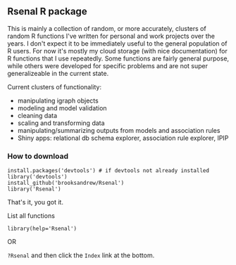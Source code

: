 
## Rsenal R package

This is mainly a collection of random, or more accurately, clusters of random R functions I've written for personal and work projects over the years. I don't expect it to be immediately useful to the general population of R users. For now it's mostly my cloud storage (with nice documentation) for R functions that I use repeatedly. Some functions are fairly general purpose, while others were developed for specific problems and are not super generalizeable in the current state. 

Current clusters of functionality: 

* manipulating igraph objects 
* modeling and model validation 
* cleaning data 
* scaling and transforming data
* manipulating/summarizing outputs from models and association rules
* Shiny apps: relational db schema explorer, association rule explorer, IPIP

### How to download

`install.packages('devtools') # if devtools not already installed`  
`library('devtools') `  
`install_github('brooksandrew/Rsenal')`  
`library('Rsenal')`

That's it, you got it.

List all functions

`library(help='Rsenal')`

OR 

`?Rsenal` and then click the `Index` link at the bottom.
